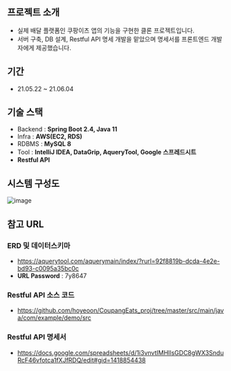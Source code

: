 ## 프로젝트 소개
- 실제 배달 플랫폼인 쿠팡이츠 앱의 기능을 구현한 클론 프로젝트입니다.
- 서버 구축, DB 설계, Restful API 명세 개발을 맡았으며 명세서를 프론트엔드 개발자에게 제공했습니다.
## 기간
- 21.05.22 ~ 21.06.04
## 기술 스택
- Backend : **Spring Boot 2.4, Java 11**
- Infra : **AWS(EC2, RDS)**
- RDBMS : **MySQL 8**
- Tool : **IntelliJ IDEA, DataGrip, AqueryTool, Google 스프레드시트**
- **Restful API**
## 시스템 구성도
![image](https://user-images.githubusercontent.com/63137585/145400957-5b64d1a9-e5ea-41fa-be29-fa76e288f8a8.png)
## 참고 URL
### ERD 및 데이터스키마
- https://aquerytool.com/aquerymain/index/?rurl=92f8819b-dcda-4e2e-bd93-c0095a35bc0c
- **URL Password** : 7y8647
### Restful API 소스 코드
- https://github.com/hoyeoon/CoupangEats_proj/tree/master/src/main/java/com/example/demo/src
### Restful API 명세서
- https://docs.google.com/spreadsheets/d/1i3vnvtIMHIlsGDC8gWX3SnduRcF46vfotca1fXJfRDQ/edit#gid=1418854438
